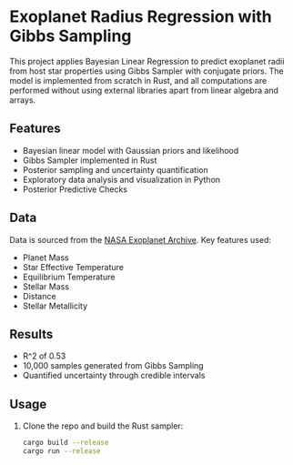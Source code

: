 # Exoplanet Radius Regression with Gibbs Sampling

This project applies Bayesian Linear Regression to predict exoplanet radii from host star properties using Gibbs Sampler with conjugate priors. The model is implemented from scratch in Rust, and all computations are performed without using external libraries apart from linear algebra and arrays.

## Features

- Bayesian linear model with Gaussian priors and likelihood
- Gibbs Sampler implemented in Rust
- Posterior sampling and uncertainty quantification
- Exploratory data analysis and visualization in Python
- Posterior Predictive Checks

## Data

Data is sourced from the [NASA Exoplanet Archive](https://exoplanetarchive.ipac.caltech.edu/). Key features used:
- Planet Mass
- Star Effective Temperature
- Equilibrium Temperature
- Stellar Mass
- Distance
- Stellar Metallicity


## Results

- R^2 of 0.53
- 10,000 samples generated from Gibbs Sampling
- Quantified uncertainty through credible intervals

## Usage

1. Clone the repo and build the Rust sampler:
   ```bash
   cargo build --release
   cargo run --release
